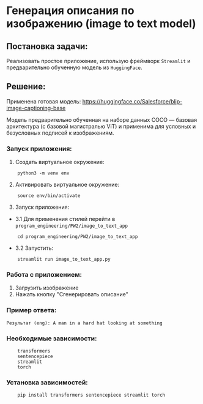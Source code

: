 # Генерация описания по изображению (image to text model)

## Постановка задачи:

Реализовать простое приложение, использую фреймворк `Streamlit` и предварительно обученную модель из `HuggingFace`.

## Решение:

Применена готовая модель: https://huggingface.co/Salesforce/blip-image-captioning-base

Модель предварительно обученная на наборе данных COCO — базовая архитектура (с базовой магистралью ViT) и применима для условных и безусловных подписей к изображениям. 

### Запуск приложения:

1) Создать виртуальное окружение:
```
    python3 -m venv env
```
2) Активировать виртуальное окружение:
```
    source env/bin/activate
```
3) Запуск приложения: 

- 3.1 Для применения стилей перейти в `program_engineering/PW2/image_to_text_app`

```
    cd program_engineering/PW2/image_to_text_app
```
- 3.2 Запустить:

```
    streamlit run image_to_text_app.py
```

### Работа с приложением:
1) Загрузить изображение
2) Нажать кнопку "Сгенерировать описание"

### Пример ответа:

```
Результат (eng): A man in a hard hat looking at something
```

### Необходимые зависимости:
```
    transformers
    sentencepiece
    streamlit 
    torch
```
### Установка зависимостей:
```
    pip install transformers sentencepiece streamlit torch
```
